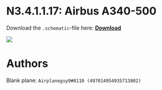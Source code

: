 # N3.4.1.1.17: Airbus A340-500

Download the `.schematic`-file here: **[Download](https://bte-n.github.io/resources/N3/4/1/A345.schematic)**

![](https://bte-n.github.io/resources/N3/4/1/a345-aib.png)  

# Authors

Blank plane: `Airplaneguy9#8110 (497014954935713802)`    
